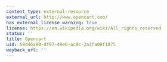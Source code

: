 ```yaml
---
content_type: external-resource
external_url: http://www.opencart.com/
has_external_license_warning: true
license: https://en.wikipedia.org/wiki/All_rights_reserved
status: ''
title: Opencart
uid: b9d46a90-df97-49e6-ac9c-2a1fa09f1075
wayback_url: ''
---
```

